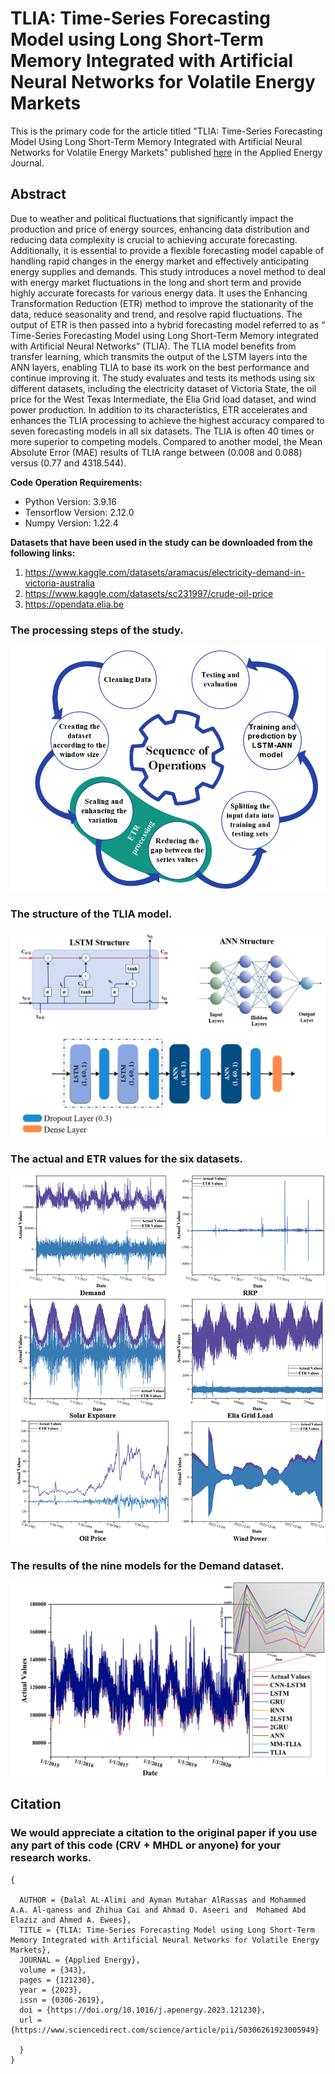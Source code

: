 # TLIA: Time-Series Forecasting Model using Long Short-Term Memory Integrated with Artificial Neural Networks for Volatile Energy Markets
This is the primary code for the article titled "TLIA: Time-Series Forecasting Model Using Long Short-Term Memory Integrated with Artificial Neural Networks for Volatile Energy Markets" published [here](https://www.sciencedirect.com/science/article/pii/S0306261923005949) in the Applied Energy Journal.
>
## Abstract
Due to weather and political fluctuations that significantly impact the production and price of energy sources, enhancing data distribution and reducing data complexity is crucial to achieving accurate forecasting. Additionally, it is essential to provide a flexible forecasting model capable of handling rapid changes in the energy market and effectively anticipating energy supplies and demands. This study introduces a novel method to deal with energy market fluctuations in the long and short term and provide highly accurate forecasts for various energy data. It uses the Enhancing Transformation Reduction (ETR) method to improve the stationarity of the data, reduce seasonality and trend, and resolve rapid fluctuations. The output of ETR is then passed into a hybrid forecasting model referred to as “ Time-Series Forecasting Model using Long Short-Term Memory integrated with Artificial Neural Networks” (TLIA). The TLIA model benefits from transfer learning, which transmits the output of the LSTM layers into the ANN layers, enabling TLIA to base its work on the best performance and continue improving it. The study evaluates and tests its methods using six different datasets, including the electricity dataset of Victoria State, the oil price for the West Texas Intermediate, the Elia Grid load dataset, and wind power production. In addition to its characteristics, ETR accelerates and enhances the TLIA processing to achieve the highest accuracy compared to seven forecasting models in all six datasets. The TLIA is often 40 times or more superior to competing models. Compared to another model, the Mean Absolute Error (MAE) results of TLIA range between (0.008 and 0.088) versus (0.77 and 4318.544).
>
**Code Operation Requirements:**
- Python Version: 3.9.16
- Tensorflow Version: 2.12.0
- Numpy Version: 1.22.4

**Datasets that have been used in the study can be downloaded from the following links:**

1. https://www.kaggle.com/datasets/aramacus/electricity-demand-in-victoria-australia
2. https://www.kaggle.com/datasets/sc231997/crude-oil-price
3. https://opendata.elia.be

### The processing steps of the study.
![alt text](https://github.com/DalalAL-Alimi/TLIA/blob/main/images/2.PNG)

### The structure of the TLIA model.
![alt text](https://github.com/DalalAL-Alimi/TLIA/blob/main/images/TLIA.PNG)

###  The actual and ETR values for the six datasets.
![alt text](https://github.com/DalalAL-Alimi/TLIA/blob/main/images/ETR.PNG) 

###  The results of the nine models for the Demand dataset.
![alt text](https://github.com/DalalAL-Alimi/TLIA/blob/main/images/Demand.PNG) 

## Citation
### We would appreciate a citation to the original paper if you use any part of this code (CRV + MHDL or anyone) for your research works.
```
{
  
  AUTHOR = {Dalal AL-Alimi and Ayman Mutahar AlRassas and Mohammed A.A. Al-qaness and Zhihua Cai and Ahmad O. Aseeri and  Mohamed Abd Elaziz and Ahmed A. Ewees},
  TITLE = {TLIA: Time-Series Forecasting Model using Long Short-Term Memory Integrated with Artificial Neural Networks for Volatile Energy Markets},
  JOURNAL = {Applied Energy},
  volume = {343},
  pages = {121230},
  year = {2023},
  issn = {0306-2619},
  doi = {https://doi.org/10.1016/j.apenergy.2023.121230},
  url = {https://www.sciencedirect.com/science/article/pii/S0306261923005949}
  
  }
}
```
